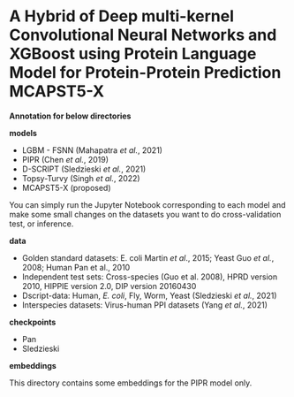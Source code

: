 # A Hybrid of Deep multi-kernel Convolutional Neural Networks and XGBoost using Protein Language Model for Protein-Protein Prediction MCAPST5-X

**Annotation for below directories** 

**models**
 - LGBM - FSNN (Mahapatra _et al._, 2021)
 - PIPR (Chen _et al._, 2019)
 - D-SCRIPT (Sledzieski _et al._, 2021)
 - Topsy-Turvy (Singh _et al._, 2022)
 - MCAPST5-X (proposed)

You can simply run the Jupyter Notebook corresponding to each model and make some small changes on the datasets you want to do cross-validation test, or inference. 
 
**data**
 - Golden standard datasets: E. coli Martin _et al_., 2015; Yeast Guo _et al._, 2008; Human Pan et al., 2010 
 - Independent test sets: Cross-species (Guo et al. 2008), HPRD version 2010, HIPPIE version 2.0, DIP version 20160430
 - Dscript-data: Human, _E. coli_, Fly, Worm, Yeast (Sledzieski _et al._, 2021)
 - Interspecies datasets: Virus-human PPI datasets (Yang _et al._, 2021) 

**checkpoints**
 - Pan
 - Sledzieski

**embeddings**

This directory contains some embeddings for the PIPR model only.







<!-- Bibtex:



@article{chen2019pipr,

title={Multifaceted Protein-Protein Interaction Prediction Based on Siamese Residual RCNN},

author={Chen, Muhao and Ju, Chelsea and Zhou, Guangyu and Chen, Xuelu and Zhang, Tianran and Chang, Kai-Wei and Zaniolo, Carlo and Wang, Wei},

journal={Bioinformatics},

volume = {35},

number = {14},

pages = {i305-i314},

year = {2019},

month = {07},

publisher={Oxford University Press}

}

## MuPIPR (NAR GaB 2020)

Also check out the follow up work in the *NAR Genom. Bioinform.* paper [Mutation effect estimation on protein–protein interactions using deep contextualized representation learning](https://academic.oup.com/nargab/article/2/2/lqaa015/5781175), in which a *pre-trained neural language model* helps the PIPR architecture to estimate the point mutation effect (e.g. estimating the change of binding affinity and the change of BSA) in PPIs.

The released software is available at [guangyu-zhou/MuPIPR](https://github.com/guangyu-zhou/MuPIPR). -->
